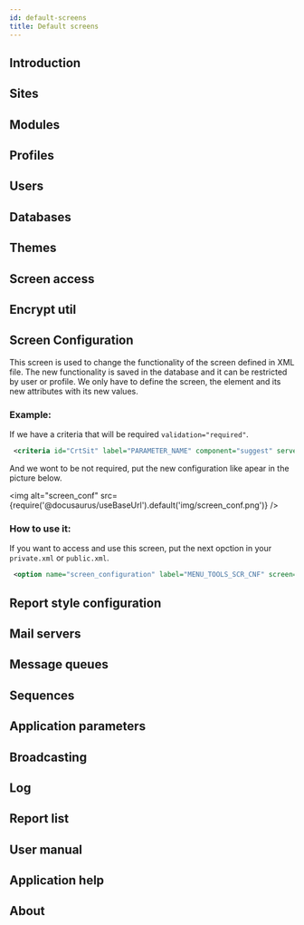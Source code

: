 ```yaml
---
id: default-screens
title: Default screens
---
```


## Introduction

## Sites

## Modules

## Profiles

## Users

## Databases

## Themes

## Screen access

## Encrypt util

## Screen Configuration

This screen is used to change the functionality of the screen defined in XML file. The new functionality is saved in the database and it can be restricted by user or profile. We only have to define the screen, the element and its new attributes with its new values.

### Example:

If we have a criteria that will be required `validation="required"`. 

``` xml
 <criteria id="CrtSit" label="PARAMETER_NAME" component="suggest" server-action="data" target-action="SitSug" style="col-xs-7 col-sm-6 col-lg-3" validation="required"/>
```

And we wont to be not required, put the new configuration like apear in the picture below.

<img alt="screen_conf" src={require('@docusaurus/useBaseUrl').default('img/screen_conf.png')} />

### How to use it:

If you want to access and use this screen, put the next opction in your `private.xml` or `public.xml`.

``` xml
 <option name="screen_configuration" label="MENU_TOOLS_SCR_CNF" screen="ScrCnf" icon="laptop" />
```
## Report style configuration

## Mail servers

## Message queues

## Sequences

## Application parameters

## Broadcasting

## Log

## Report list

## User manual

## Application help

## About
